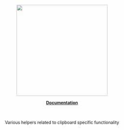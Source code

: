 <p align="center"><a href="https://corets.github.io"><img src="https://corets.github.io/public/logo-github-readme.svg" width="300"/></a></p>

<p align="center"><b><a href="https://corets.github.io/clipboard-helpers">Documentation</a></b><br/><br/><br/></p>

<p align="center">Various helpers related to clipboard specific functionality</p>
